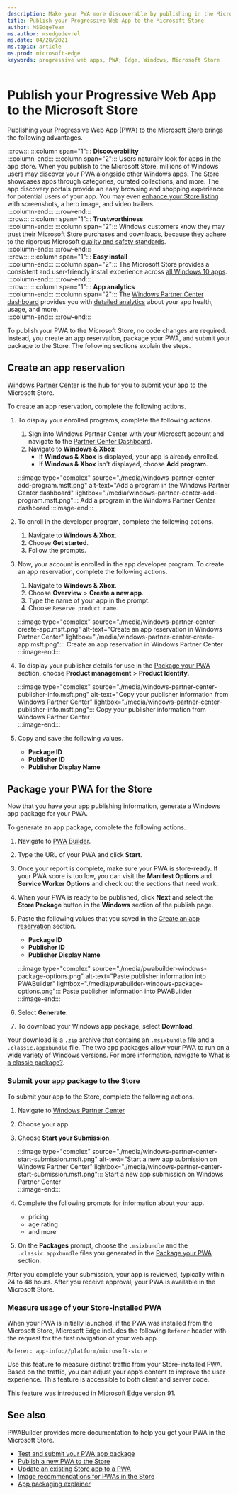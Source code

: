 ```yaml
---
description: Make your PWA more discoverable by publishing in the Microsoft Store
title: Publish your Progressive Web App to the Microsoft Store
author: MSEdgeTeam
ms.author: msedgedevrel
ms.date: 04/28/2021
ms.topic: article
ms.prod: microsoft-edge
keywords: progressive web apps, PWA, Edge, Windows, Microsoft Store
---
```

# Publish your Progressive Web App to the Microsoft Store  

Publishing your Progressive Web App \(PWA\) to the [Microsoft Store][WindowsUwpPublishIndex] brings the following advantages.  

:::row:::
   :::column span="1":::
      **Discoverability**  
   :::column-end:::
   :::column span="2":::
      Users naturally look for apps in the app store.  When you publish to the Microsoft Store, millions of Windows users may discover your PWA alongside other Windows apps.  The Store showcases apps through categories, curated collections, and more.  The app discovery portals provide an easy browsing and shopping experience for potential users of your app.  You may even [enhance your Store listing][WindowsUwpPublishAppScreenshotsImages] with screenshots, a hero image, and video trailers.  
   :::column-end:::
:::row-end:::  
:::row:::
   :::column span="1":::
      **Trustworthiness**  
   :::column-end:::
   :::column span="2":::
      Windows customers know they may trust their Microsoft Store purchases and downloads, because they adhere to the rigorous Microsoft [quality and safety standards][LegalWindowsAgreementsStorePolicies].  
   :::column-end:::
:::row-end:::  
:::row:::
   :::column span="1":::
      **Easy install**  
   :::column-end:::
   :::column span="2":::
      The Microsoft Store provides a consistent and user-friendly install experience across [all Windows 10 apps][MicrosoftStoreAppsWindows].  
   :::column-end:::
:::row-end:::  
:::row:::
   :::column span="1":::
      **App analytics**  
   :::column-end:::
   :::column span="2":::
      The [Windows Partner Center dashboard][WindowsUwpPublishIndex] provides you with [detailed analytics][WindowsUwpPublishAnalytics] about your app health, usage, and more.  
   :::column-end:::
:::row-end:::  

To publish your PWA to the Microsoft Store, no code changes are required.  Instead, you create an app reservation, package your PWA, and submit your package to the Store.  The following sections explain the steps.   

## Create an app reservation  

[Windows Partner Center][MicrosoftPartnerDashboardWindowsOverview] is the hub for you to submit your app to the Microsoft Store.  

To create an app reservation, complete the following actions.  

1.  To display your enrolled programs, complete the following actions.  
    1.  Sign into Windows Partner Center with your Microsoft account and navigate to the [Partner Center Dashboard][MicrosoftPartnerDashboardHome].  
    1.  Navigate to **Windows & Xbox**  
        *   If **Windows & Xbox** is displayed, your app is already enrolled.  
        *   If **Windows & Xbox** isn't displayed, choose **Add program**.  
    
    :::image type="complex" source="./media/windows-partner-center-add-program.msft.png" alt-text="Add a program in the Windows Partner Center dashboard" lightbox="./media/windows-partner-center-add-program.msft.png":::
       Add a program in the Windows Partner Center dashboard
    :::image-end:::  
    
1.  To enroll in the developer program, complete the following actions.  
    1.  Navigate to **Windows & Xbox**.  
    1.  Choose **Get started**.  
    1.  Follow the prompts.  
1.  Now, your account is enrolled in the app developer program. To create an app reservation, complete the following actions.  
    1.  Navigate to **Windows & Xbox**.  
    1.  Choose **Overview** > **Create a new app**.  
    1.  Type the name of your app in the prompt.  
    1.  Choose `Reserve product name`.  
        
    :::image type="complex" source="./media/windows-partner-center-create-app.msft.png" alt-text="Create an app reservation in Windows Partner Center" lightbox="./media/windows-partner-center-create-app.msft.png":::
       Create an app reservation in Windows Partner Center  
    :::image-end:::  
    
1.  To display your publisher details for use in the [Package your PWA](#package-your-pwa-for-the-store) section, choose **Product management** > **Product Identity**.  
    
    :::image type="complex" source="./media/windows-partner-center-publisher-info.msft.png" alt-text="Copy your publisher information from Windows Partner Center" lightbox="./media/windows-partner-center-publisher-info.msft.png":::
       Copy your publisher information from Windows Partner Center  
    :::image-end:::  
    
1.  Copy and save the following values.  
    *   **Package ID**  
    *   **Publisher ID**  
    *   **Publisher Display Name**  
        
## Package your PWA for the Store 

Now that you have your app publishing information, generate a Windows app package for your PWA.

To generate an app package, complete the following actions.  

1.  Navigate to [PWA Builder][PwabuilderMain].  
1.  Type the URL of your PWA and click **Start**.  
1.  Once your report is complete, make sure your PWA is store-ready. If your PWA score is too low, you can visit the **Manifest Options** and **Service Worker Options** and check out the sections that need work.
1.  When your PWA is ready to be published, click **Next** and select the **Store Package** button in the **Windows** section of the publish page.
1.  Paste the following values that you saved in the [Create an app reservation](#create-an-app-reservation) section.  
    *   **Package ID**  
    *   **Publisher ID**  
    *   **Publisher Display Name**  
        
    :::image type="complex" source="./media/pwabuilder-windows-package-options.png" alt-text="Paste publisher information into PWABuilder" lightbox="./media/pwabuilder-windows-package-options.png":::
       Paste publisher information into PWABuilder  
    :::image-end:::  
    
1.  Select **Generate**.  
1.  To download your Windows app package, select **Download**.

Your download is a `.zip` archive that contains an `.msixbundle` file and a `.classic.appxbundle` file.  The two app packages allow your PWA to run on a wide variety of Windows versions.  For more information, navigate to [What is a classic package?][GithubPwaBuilderPwabuilderWindowsChromiumDocsClassicPackageMd].  

### Submit your app package to the Store  

To submit your app to the Store, complete the following actions.  

1.  Navigate to [Windows Partner Center][MicrosoftPartnerDashboardWindowsOverview] 
1.  Choose your app.  
1.  Choose **Start your Submission**.  
    
    :::image type="complex" source="./media/windows-partner-center-start-submission.msft.png" alt-text="Start a new app submission on Windows Partner Center" lightbox="./media/windows-partner-center-start-submission.msft.png":::
       Start a new app submission on Windows Partner Center  
    :::image-end:::  
    
1.  Complete the following prompts for information about your app.
    *   pricing  
    *   age rating  
    *   and more  
        
1.  On the **Packages** prompt, choose the `.msixbundle` and the `.classic.appxbundle` files you generated in the [Package your PWA](#package-your-pwa-for-the-store) section.  
    
After you complete your submission, your app is reviewed, typically within 24 to 48 hours.  After you receive approval, your PWA is available in the Microsoft Store.  

### Measure usage of your Store-installed PWA

When your PWA is initially launched, if the PWA was installed from the Microsoft Store, Microsoft Edge includes the following `Referer` header with the request for the first navigation of your web app.

```
Referer: app-info://platform/microsoft-store
```

Use this feature to measure distinct traffic from your Store-installed PWA.  Based on the traffic, you can adjust your app’s content to improve the user experience.  This feature is accessible to both client and server code.

This feature was introduced in Microsoft Edge version 91.

## See also  

PWABuilder provides more documentation to help you get your PWA in the Microsoft Store.  

*   [Test and submit your PWA app package][GithubPwaBuilderPwabuilderWindowsChromiumDocsNextStepsMd]  
*   [Publish a new PWA to the Store][GithubPwaBuilderPwabuilderWindowsChromiumDocsPublishNewAppMd]  
*   [Update an existing Store app to a PWA][GithubPwaBuilderPwabuilderWindowsChromiumDocsUpdateExistingAppMd]  
*   [Image recommendations for PWAs in the Store][GithubPwaBuilderPwabuilderWindowsChromiumDocsImageRecommendationsMd]  
*   [App packaging explainer][GithubPwaBuilderPwabuilderWindowsChromiumDocsClassicPackageMd]  

<!-- links -->  

[LegalWindowsAgreementsStorePolicies]: /legal/windows/agreements/store-policies "Microsoft Store Policies | Microsoft Docs"  

[WindowsUwpPublishAnalytics]: /windows/uwp/publish/analytics "Analyze app performance | Microsoft Docs"  
[WindowsUwpPublishAppScreenshotsImages]: /windows/uwp/publish/app-screenshots-and-images "App screenshots, images, and trailers | Microsoft Docs"  
[WindowsUwpPublishIndex]: /windows/uwp/publish/index "Publish Windows apps and games | Microsoft Docs"  

[MicrosoftPartnerDashboardHome]: https://partner.microsoft.com/dashboard/home "Home | Microsoft Partner Center"  
[MicrosoftPartnerDashboardWindowsOverview]: https://partner.microsoft.com/dashboard/windows/overview "Resources for partners | Microsoft Partner Center"  

[MicrosoftStoreAppsWindows]: https://www.microsoft.com/store/apps/windows "Windows Apps | Microsoft Store"  

[WindowsBlogWindowsdeveloperHostedAppModel]: https://blogs.windows.com/windowsdeveloper/hosted-app-model "Hosted App Model | Windows Developer Blog"  

[GithubPwaBuilderPwabuilderWindowsChromiumDocsClassicPackageMd]: https://github.com/pwa-builder/pwabuilder-windows-chromium-docs/blob/master/classic-package.md "What is a classic package? | GitHub"  
[GithubPwaBuilderPwabuilderWindowsChromiumDocsImageRecommendationsMd]: https://github.com/pwa-builder/pwabuilder-windows-chromium-docs/blob/master/image-recommendations.md "Image recommendations for Windows PWA packages | GitHub"  
[GithubPwaBuilderPwabuilderWindowsChromiumDocsNextStepsMd]: https://github.com/pwa-builder/pwabuilder-windows-chromium-docs/blob/master/next-steps.md "Next steps for getting your PWA into the Microsoft Store | GitHub"  
[GithubPwaBuilderPwabuilderWindowsChromiumDocsPublishNewAppMd]: https://github.com/pwa-builder/pwabuilder-windows-chromium-docs/blob/master/publish-new-app.md "Publish a new app to the Store | GitHub"  
[GithubPwaBuilderPwabuilderWindowsChromiumDocsUpdateExistingAppMd]: https://github.com/pwa-builder/pwabuilder-windows-chromium-docs/blob/master/update-existing-app.md "Update an existing app in the Store | GitHub"  

[PwabuilderMain]: https://www.pwabuilder.com "PWABuilder"  
